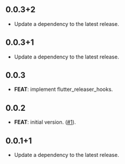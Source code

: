 ## 0.0.3+2

 - Update a dependency to the latest release.

## 0.0.3+1

 - Update a dependency to the latest release.

## 0.0.3

 - **FEAT**: implement flutter_releaser_hooks.

## 0.0.2

 - **FEAT**: initial version. ([#1](https://github.com/Infumia/flutter_releaser//issues/1)).

## 0.0.1+1

 - Update a dependency to the latest release.

